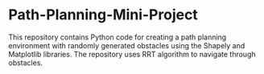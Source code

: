# Path-Planning-Mini-Project
This repository contains Python code for creating a path planning environment with randomly generated obstacles using the Shapely and Matplotlib libraries. The repository uses RRT algorithm to navigate through obstacles.
